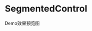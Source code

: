 # SegmentedControl

Demo效果预览图
<!--![image](https://github.com/YourAcountName/ProjectName/blob/master/GIFName.gif ) -->
